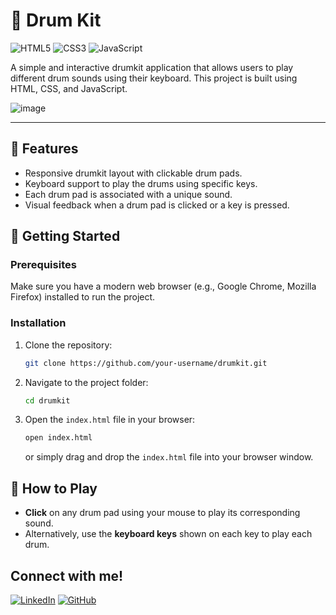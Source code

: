 # 🥁 Drum Kit

![HTML5](https://img.shields.io/badge/html5-%23E34F26.svg?style=for-the-badge&logo=html5&logoColor=white)
![CSS3](https://img.shields.io/badge/css3-%231572B6.svg?style=for-the-badge&logo=css3&logoColor=white)
![JavaScript](https://img.shields.io/badge/javascript-%23323330.svg?style=for-the-badge&logo=javascript&logoColor=%23F7DF1E)

A simple and interactive drumkit application that allows users to play different drum sounds using their keyboard. This project is built using HTML, CSS, and JavaScript.

![image](https://github.com/user-attachments/assets/1f4704cb-eeb4-40f2-a994-71fcf1cbc14a)

---

## 🎯 Features

- Responsive drumkit layout with clickable drum pads.
- Keyboard support to play the drums using specific keys.
- Each drum pad is associated with a unique sound.
- Visual feedback when a drum pad is clicked or a key is pressed.

## 🚀 Getting Started

### Prerequisites

Make sure you have a modern web browser (e.g., Google Chrome, Mozilla Firefox) installed to run the project.

### Installation

1. Clone the repository:
   ```bash
   git clone https://github.com/your-username/drumkit.git
   ```
2. Navigate to the project folder:
   ```bash
   cd drumkit
   ```
3. Open the `index.html` file in your browser:
   ```bash
   open index.html
   ```
   or simply drag and drop the `index.html` file into your browser window.

## 🎹 How to Play

- **Click** on any drum pad using your mouse to play its corresponding sound.
- Alternatively, use the **keyboard keys** shown on each key to play each drum.

## Connect with me!

[![LinkedIn](https://img.shields.io/badge/LinkedIn-0A66C2.svg?style=for-the-badge&logo=LinkedIn&logoColor=white)](https://www.linkedin.com/in/dev-swati/)
[![GitHub](https://img.shields.io/badge/GitHub-100000?style=for-the-badge&logo=github&logoColor=white)](https://www.github.com/swatified/)
